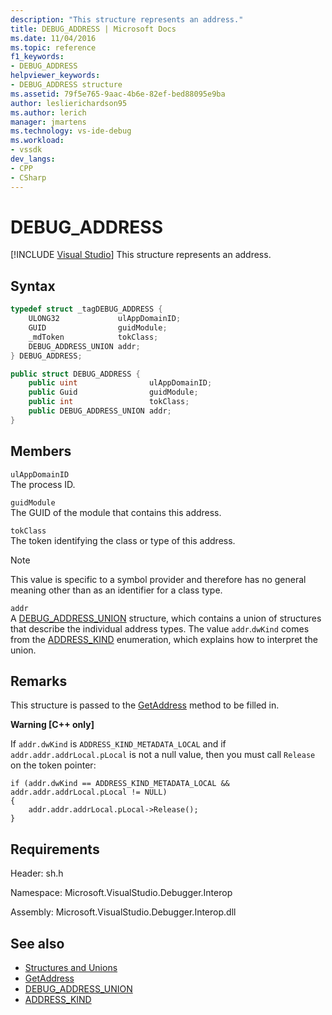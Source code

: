 ```yaml
---
description: "This structure represents an address."
title: DEBUG_ADDRESS | Microsoft Docs
ms.date: 11/04/2016
ms.topic: reference
f1_keywords:
- DEBUG_ADDRESS
helpviewer_keywords:
- DEBUG_ADDRESS structure
ms.assetid: 79f5e765-9aac-4b6e-82ef-bed88095e9ba
author: leslierichardson95
ms.author: lerich
manager: jmartens
ms.technology: vs-ide-debug
ms.workload:
- vssdk
dev_langs:
- CPP
- CSharp
---
```

# DEBUG_ADDRESS

 [!INCLUDE [Visual Studio](~/includes/applies-to-version/vs-windows-only.md)]
This structure represents an address.

## Syntax

```cpp
typedef struct _tagDEBUG_ADDRESS {
    ULONG32             ulAppDomainID;
    GUID                guidModule;
    _mdToken            tokClass;
    DEBUG_ADDRESS_UNION addr;
} DEBUG_ADDRESS;
```

```csharp
public struct DEBUG_ADDRESS {
    public uint                ulAppDomainID;
    public Guid                guidModule;
    public int                 tokClass;
    public DEBUG_ADDRESS_UNION addr;
}
```

## Members
`ulAppDomainID`\
The process ID.

`guidModule`\
The GUID of the module that contains this address.

`tokClass`\
The token identifying the class or type of this address.

> [!NOTE]
> This value is specific to a symbol provider and therefore has no general meaning other than as an identifier for a class type.

`addr`\
A [DEBUG_ADDRESS_UNION](../../../extensibility/debugger/reference/debug-address-union.md) structure, which contains a union of structures that describe the individual address types. The value `addr`.`dwKind` comes from the [ADDRESS_KIND](../../../extensibility/debugger/reference/address-kind.md) enumeration, which explains how to interpret the union.

## Remarks
This structure is passed to the [GetAddress](../../../extensibility/debugger/reference/idebugaddress-getaddress.md) method to be filled in.

**Warning [C++ only]**

If `addr.dwKind` is `ADDRESS_KIND_METADATA_LOCAL` and if `addr.addr.addrLocal.pLocal` is not a null value, then you must call `Release` on the token pointer:

```
if (addr.dwKind == ADDRESS_KIND_METADATA_LOCAL && addr.addr.addrLocal.pLocal != NULL)
{
    addr.addr.addrLocal.pLocal->Release();
}
```

## Requirements
Header: sh.h

Namespace: Microsoft.VisualStudio.Debugger.Interop

Assembly: Microsoft.VisualStudio.Debugger.Interop.dll

## See also
- [Structures and Unions](../../../extensibility/debugger/reference/structures-and-unions.md)
- [GetAddress](../../../extensibility/debugger/reference/idebugaddress-getaddress.md)
- [DEBUG_ADDRESS_UNION](../../../extensibility/debugger/reference/debug-address-union.md)
- [ADDRESS_KIND](../../../extensibility/debugger/reference/address-kind.md)
